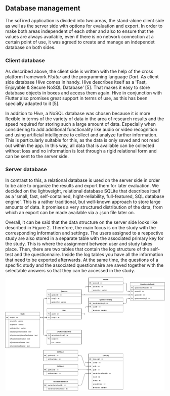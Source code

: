 ## Database management

The soTired application is divided into two areas, the stand-alone client side
as well as the server side with options for evaluation and export. In order
to make both areas independent of each other and also to ensure that the
values are always available, even if there is no network connection at a
certain point of use, it was agreed to create and manage an independet
database on both sides.

### Client database

As described above, the client side is written with the help of the cross
platform framework *Flutter* and the programming language *Dart*. As client
side database *Hive* comes in handy. Hive describes itself as a 'Fast,
Enjoyable & Secure NoSQL Database' [5]. That makes it easy to store database
objects in boxes and access them again. Hive in conjunction with Flutter also
promises great support in terms of use, as this has been specially adapted to
it [5]. 

In addition to *Hive*, a NoSQL database was chosen because it is more flexible
in terms of the variety of data in the area of research results and the speed
required for storing such a large amount of data. Especially when considering
to add additional functionality like audio or video recognition and using
artificial intelligence to collect and analyze further information. This is
particularly suitable for this, as the data is only saved and not read out
within the app. In this way, all data that is available can be collected
without loss and no information is lost through a rigid relational form and
can be sent to the server side.

### Server database

In contrast to this, a relational database is used on the server side in order
to be able to organize the results and export them for later evaluation. We
decided on the lightweight, relational database SQLite that describes itself
as a 'small, fast, self-contained, hight-reliability, full-featured, SQL
database engine'. This is a rather traditional, but well-known approach to
store large amounts of data. It promises a very structured distribution of
the data, from which an export can be made available via a .json file later
on. 

Overall, it can be said that the data structure on the server side looks like
described in Figure 2. Therefore, the main focus is on the study with the
corresponding information and settings. The users assigned to a respective
study are also stored in a separate table with the associated primary key for
the study. This is where the assignment between user and study takes place.
Then, there are two tables that contain the log structure of the self-test and
the questionnaire. Inside the log tables you have all the information that
need to be exported afterwards. At the same time, the questions of a specific
study and the associated questionnaire are saved together with the selectable
answers so that they can be accessed in the study.

![ER diagram](../../diagrams/database/ER_diragramm.drawio.png "er-diagram")

